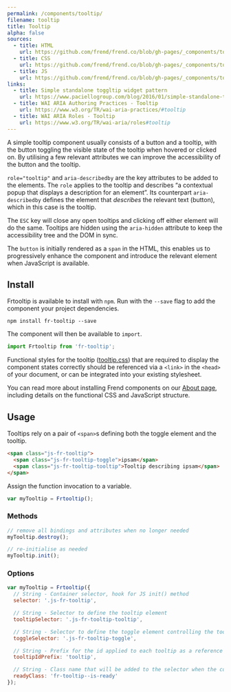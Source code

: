 ```yaml
---
permalink: /components/tooltip/
filename: tooltip
title: Tooltip
alpha: false
sources:
  - title: HTML
    url: https://github.com/frend/frend.co/blob/gh-pages/_components/tooltip/tooltip.html
  - title: CSS
    url: https://github.com/frend/frend.co/blob/gh-pages/_components/tooltip/tooltip.css
  - title: JS
    url: https://github.com/frend/frend.co/blob/gh-pages/_components/tooltip/tooltip.js
links:
  - title: Simple standalone toggltip widget pattern
    url: https://www.paciellogroup.com/blog/2016/01/simple-standalone-toggletip-widget-pattern/
  - title: WAI ARIA Authoring Practices - Tooltip
    url: https://www.w3.org/TR/wai-aria-practices/#tooltip
  - title: WAI ARIA Roles - Tooltip
    url: https://www.w3.org/TR/wai-aria/roles#tooltip
---
```


A simple tooltip component usually consists of a button and a tooltip, with the button toggling the visible state of the tooltip when hovered or clicked on. By utilising a few relevant attributes we can improve the accessibility of the button and the tooltip.

`role="tooltip"` and `aria-describedby` are the key attributes to be added to the elements. The `role` applies to the tooltip and describes “a contextual popup that displays a description for an element”. Its counterpart `aria-describedby` defines the element that *describes* the relevant text (button), which in this case is the tooltip.

The `ESC` key will close any open tooltips and clicking off either element will do the same. Tooltips are hidden using the `aria-hidden` attribute to keep the accessibility tree and the DOM in sync.

The `button` is initially rendered as a `span` in the HTML, this enables us to progressively enhance the component and introduce the relevant element when JavaScript is available.

## Install

Frtooltip is available to install with `npm`. Run with the `--save` flag to add the component your project dependencies.

~~~
npm install fr-tooltip --save
~~~

The component will then be available to `import`.

~~~ js
import Frtooltip from 'fr-tooltip';
~~~

Functional styles for the tooltip ([tooltip.css](https://raw.githubusercontent.com/frend/frend.co/gh-pages/_components/tooltip/tooltip.css)) that are required to display the component states correctly should be referenced via a `<link>` in the `<head>` of your document, or can be integrated into your existing stylesheet.

You can read more about installing Frend components on our [About page](https://frend.co/about/), including details on the functional CSS and JavaScript structure.

## Usage

Tooltips rely on a pair of `<span>`s defining both the toggle element and the tooltip.

~~~ html
<span class="js-fr-tooltip">
  <span class="js-fr-tooltip-toggle">ipsam</span>
  <span class="js-fr-tooltip-tooltip">Tooltip describing ipsam</span>
</span>
~~~

Assign the function invocation to a variable.

~~~ js
var myTooltip = Frtooltip();
~~~

### Methods

~~~ js
// remove all bindings and attributes when no longer needed
myTooltip.destroy();

// re-initialise as needed
myTooltip.init();
~~~

### Options

~~~ js
var myTooltip = Frtooltip({
  // String - Container selector, hook for JS init() method
  selector: '.js-fr-tooltip',

  // String - Selector to define the tooltip element
  tooltipSelector: '.js-fr-tooltip-tooltip',

  // String - Selector to define the toggle element controlling the tooltip
  toggleSelector: '.js-fr-tooltip-toggle',

  // String - Prefix for the id applied to each tooltip as a reference for the toggle
  tooltipIdPrefix: 'tooltip',

  // String - Class name that will be added to the selector when the component has been initialised
  readyClass: 'fr-tooltip--is-ready'
});
~~~
